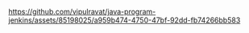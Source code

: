 

https://github.com/vipulravat/java-program-jenkins/assets/85198025/a959b474-4750-47bf-92dd-fb74266bb583


